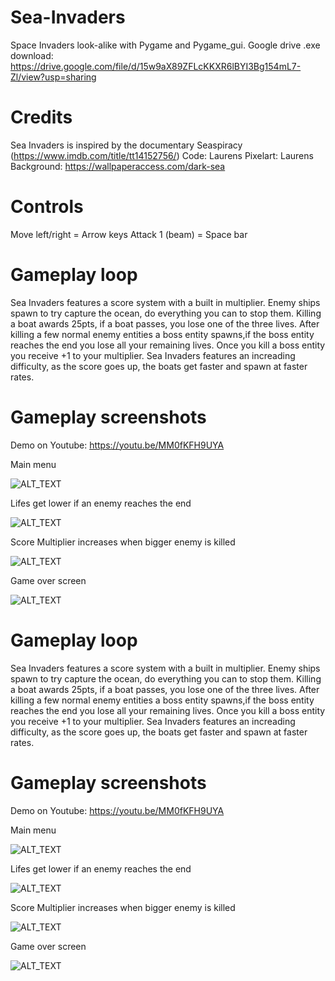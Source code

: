 # Sea-Invaders
Space Invaders look-alike with Pygame and Pygame_gui.
Google drive .exe download: https://drive.google.com/file/d/15w9aX89ZFLcKKXR6lBYI3Bg154mL7-Zl/view?usp=sharing

# Credits
Sea Invaders is inspired by the documentary Seaspiracy (https://www.imdb.com/title/tt14152756/)
Code: Laurens
Pixelart: Laurens
Background: https://wallpaperaccess.com/dark-sea

# Controls
Move left/right = Arrow keys
Attack 1 (beam) = Space bar

# Gameplay loop
Sea Invaders features a score system with a built in multiplier.
Enemy ships spawn to try capture the ocean, do everything you can to stop them. Killing a boat awards 25pts, if a boat passes, you lose one of the three lives.
After killing a few normal enemy entities a boss entity spawns,if the boss entity reaches the end you lose all your remaining lives.
Once you kill a boss entity you receive +1 to your multiplier.
Sea Invaders features an increading difficulty, as the score goes up, the boats get faster and spawn at faster rates.


# Gameplay screenshots

Demo on Youtube: https://youtu.be/MM0fKFH9UYA

Main menu

![ALT_TEXT](https://i.imgur.com/ORBJyXw.png)

Lifes get lower if an enemy reaches the end

![ALT_TEXT](https://i.imgur.com/AGIgsRW.png)

Score Multiplier increases when bigger enemy is killed

![ALT_TEXT](https://i.imgur.com/x1bc0eO.png)

Game over screen

![ALT_TEXT](https://i.imgur.com/J2hA6tU.png)



# Gameplay loop
Sea Invaders features a score system with a built in multiplier.
Enemy ships spawn to try capture the ocean, do everything you can to stop them. Killing a boat awards 25pts, if a boat passes, you lose one of the three lives.
After killing a few normal enemy entities a boss entity spawns,if the boss entity reaches the end you lose all your remaining lives.
Once you kill a boss entity you receive +1 to your multiplier.
Sea Invaders features an increading difficulty, as the score goes up, the boats get faster and spawn at faster rates.


# Gameplay screenshots

Demo on Youtube: https://youtu.be/MM0fKFH9UYA

Main menu

![ALT_TEXT](https://i.imgur.com/ORBJyXw.png)

Lifes get lower if an enemy reaches the end

![ALT_TEXT](https://i.imgur.com/AGIgsRW.png)

Score Multiplier increases when bigger enemy is killed

![ALT_TEXT](https://i.imgur.com/x1bc0eO.png)

Game over screen

![ALT_TEXT](https://i.imgur.com/J2hA6tU.png)


